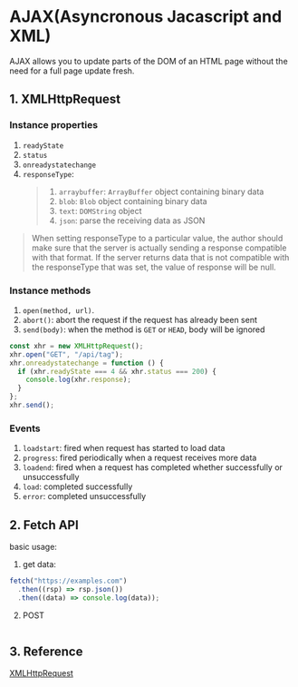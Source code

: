 # AJAX(Asyncronous Jacascript and XML)

AJAX allows you to update parts of the DOM of an HTML page without the need for a full page update fresh.

## 1. XMLHttpRequest

### Instance properties

1. `readyState`
2. `status`
3. `onreadystatechange`
4. `responseType`:
   >
   > 1. `arraybuffer`: `ArrayBuffer` object containing binary data
   > 2. `blob`: `Blob` object containing binary data
   > 3. `text`: `DOMString` object
   > 4. `json`: parse the receiving data as JSON

> When setting responseType to a particular value, the author should make sure that the server is actually sending a response compatible with that format. If the server returns data that is not compatible with the responseType that was set, the value of response will be null.

### Instance methods

1. `open(method, url)`.
2. `abort()`: abort the request if the request has already been sent
3. `send(body)`: when the method is `GET` or `HEAD`, body will be ignored

```js
const xhr = new XMLHttpRequest();
xhr.open("GET", "/api/tag");
xhr.onreadystatechange = function () {
  if (xhr.readyState === 4 && xhr.status === 200) {
    console.log(xhr.response);
  }
};
xhr.send();
```

### Events

1. `loadstart`: fired when request has started to load data
2. `progress`: fired periodically when a request receives more data
3. `loadend`: fired when a request has completed whether successfully or unsuccessfully
4. `load`: completed successfully
5. `error`: completed unsuccessfully

## 2. Fetch API

basic usage:

1. get data:

```js
fetch("https://examples.com")
  .then((rsp) => rsp.json())
  .then((data) => console.log(data));
```

2. POST

```js

```

## 3. Reference

[XMLHttpRequest](https://developer.mozilla.org/en-US/docs/Web/API/XMLHttpRequest)
